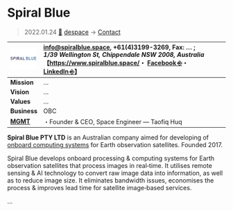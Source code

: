 # Spiral Blue
> 2022.01.24 [🚀](../../index/index.md) [despace](../index.md) → [Contact](../contact.md)

|[![](../f/contact/s/spiral_blue_logo1_thumb.webp)](../f/contact/s/spiral_blue_logo1.webp)|<info@spiralblue.space>, +61(4)3199-3269, Fax: … ;<br> *1/39 Wellington St, Chippendale NSW 2008, Australia*<br> 【<https://www.spiralblue.space/>・ [Facebook ⎆](https://www.facebook.com/spiralblueptyltd/)・ [LinkedIn ⎆](https://www.linkedin.com/company/spiralblue/)】|
|:--|:--|
|**Mission**|…|
|**Vision**|…|
|**Values**|…|
|**Business**|OBC|
|**[MGMT](../mgmt.md)**|・Founder & CEO, Space Engineer — Taofiq Huq|

**Spiral Blue PTY LTD** is an Australian company aimed for developing of [onboard computing systems](../obc.md) for Earth observation satellites. Founded 2017.

Spiral Blue develops onboard processing & computing systems for Earth observation satellites that process images in real‑time. It utilises remote sensing & AI technology to convert raw image data into information, as well as to reduce image size. It eliminates bandwidth issues, economises the process & improves lead time for satellite image‑based services.

<p style="page-break-after:always"> </p>

…
